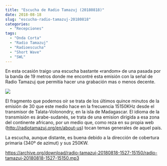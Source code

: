 ```yaml
---
title: "Escucha de Radio Tamazuj (20180818)"
date: 2018-08-18
slug: "escucha-radio-tamazuj-20180818"
categories:
  - "Recepciones"
tags:
  - "Onda Corta"
  - "Radio Tamazuj"
  - "Radioescucha"
  - "Short Wave"
  - "SWL"
---
```


En esta ocasión traigo una escucha bastante «random» de una pasada por la banda de 19 metros donde me encontré esta emisión con la señal de Radio Tamazuj que permitía hacer una grabación mas o menos decente.

![](https://www.eb1tr.com/wp-content/uploads/2018/08/radio-tamazuj-20180818-1527-15150.png)

El fragmento que podemos oír se trata de los últimos quince minutos de la emisión de 30 que este medio hace en la frecuencia 15150KHz desde el transmisor de Talata-Volonondry, en la isla de Madagascar. El idioma de la transmisión es árabe-sudanés, se trata de una emision dirigida a esa zona del continente africano, por un medio que, como reza en su propia web (<http://radiotamazuj.org/en/about-us>) tocan temas generales de aquel país.

La escucha, aunque distante, es buena debido a la dirección de cobertura primaria (340º de azimut) y sus 250KW.

<https://archive.org/download/radio-tamazuj-20180818-1527-15150/radio-tamazuj-20180818-1527-15150.mp3>
